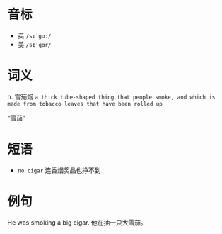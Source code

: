 # 音标

- 英 `/sɪ'gɑː/`
- 美 `/sɪ'ɡɑr/`

# 词义

n. 雪茄烟
`a thick tube-shaped thing that people smoke, and which is made from tobacco leaves that have been rolled up`



“雪茄”

# 短语

- `no cigar` 连香烟奖品也挣不到

# 例句

He was smoking a big cigar.
他在抽一只大雪茄。


